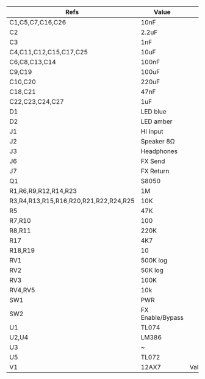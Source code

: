 | Refs                                  | Value            | Footprint           | Qty | DNP |
| ------------------------------------- | ---------------- | ------------------- | --- | --- |
| C1,C5,C7,C16,C26                      | 10nF             |                     |   5 |     |
| C2                                    | 2.2uF            |                     |   1 |     |
| C3                                    | 1nF              |                     |   1 |     |
| C4,C11,C12,C15,C17,C25                | 10uF             |                     |   6 |     |
| C6,C8,C13,C14                         | 100nF            |                     |   4 |     |
| C9,C19                                | 100uF            |                     |   2 |     |
| C10,C20                               | 220uF            |                     |   2 |     |
| C18,C21                               | 47nF             |                     |   2 |     |
| C22,C23,C24,C27                       | 1uF              |                     |   4 |     |
| D1                                    | LED blue         |                     |   1 |     |
| D2                                    | LED amber        |                     |   1 |     |
| J1                                    | HI Input         |                     |   1 |     |
| J2                                    | Speaker 8Ω       |                     |   1 |     |
| J3                                    | Headphones       |                     |   1 |     |
| J6                                    | FX Send          |                     |   1 |     |
| J7                                    | FX Return        |                     |   1 |     |
| Q1                                    | S8050            |                     |   1 |     |
| R1,R6,R9,R12,R14,R23                  | 1M               |                     |   6 |     |
| R3,R4,R13,R15,R16,R20,R21,R22,R24,R25 | 10K              |                     |  10 |     |
| R5                                    | 47K              |                     |   1 |     |
| R7,R10                                | 100              |                     |   2 |     |
| R8,R11                                | 220K             |                     |   2 |     |
| R17                                   | 4K7              |                     |   1 |     |
| R18,R19                               | 10               |                     |   2 |     |
| RV1                                   | 500K log         |                     |   1 |     |
| RV2                                   | 50K log          |                     |   1 |     |
| RV3                                   | 100K             |                     |   1 |     |
| RV4,RV5                               | 10k              |                     |   2 |     |
| SW1                                   | PWR              |                     |   1 |     |
| SW2                                   | FX Enable/Bypass |                     |   1 |     |
| U1                                    | TL074            |                     |   1 |     |
| U2,U4                                 | LM386            |                     |   2 |     |
| U3                                    | ~                |                     |   1 |     |
| U5                                    | TL072            |                     |   1 |     |
| V1                                    | 12AX7            | Valve:Valve_Noval_P |   1 |     |
